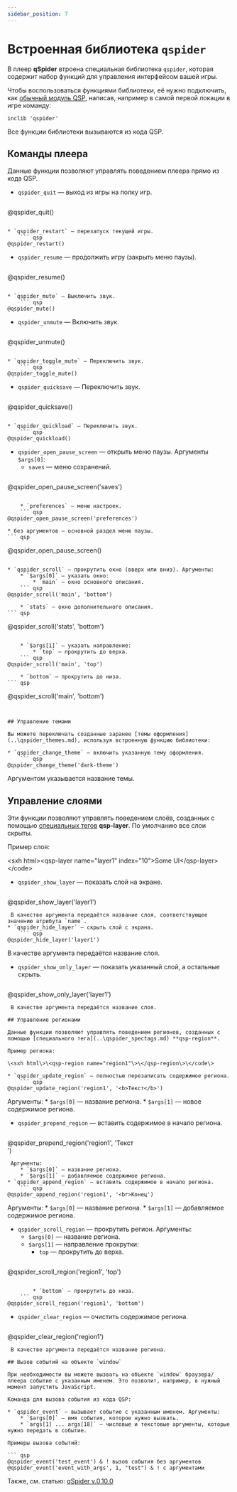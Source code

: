 ```yaml
---
sidebar_position: 7
---
```

# Встроенная библиотека `qspider`

В плеер **qSpider** втроена специальная библиотека `qspider`, которая содержит набор функций для управления интерфейсом вашей игры.

Чтобы воспользоваться функциями библиотеки, её нужно подключить, как [обычный модуль QSP](..\..\..\advanced\modules.md), написав, например в самой первой локации в игре команду:

``` qsp
inclib 'qspider'
```

Все функции библиотеки вызываются из кода QSP.

## Команды плеера

Данные функции позволяют управлять поведением плеера прямо из кода QSP.

* `qspider_quit` — выход из игры на полку игр. 
    ``` qsp
@qspider_quit()
```

* `qspider_restart` — перезапуск текущей игры. 
    ``` qsp
@qspider_restart()
```

* `qspider_resume` — продолжить игру (закрыть меню паузы). 
    ``` qsp
@qspider_resume()
```

* `qspider_mute` — Выключить звук. 
    ``` qsp
@qspider_mute()
```

* `qspider_unmute` — Включить звук. 
    ``` qsp
@qspider_unmute()
```

* `qspider_toggle_mute` — Переключить звук. 
    ``` qsp
@qspider_toggle_mute()
```

* `qspider_quicksave` — Переключить звук. 
    ``` qsp
@qspider_quicksave()
```

* `qspider_quickload` — Переключить звук. 
    ``` qsp
@qspider_quickload()
```

* `qspider_open_pause_screen` — открыть меню паузы. Аргументы `$args[0]`:
    * `saves` — меню сохранений. 
    ``` qsp
@qspider_open_pause_screen('saves')
```

    * `preferences` — меню настроек. 
    ``` qsp
@qspider_open_pause_screen('preferences')
```

    * без аргументов — основной раздел меню паузы. 
    ``` qsp
@qspider_open_pause_screen()
```

* `qspider_scroll` — прокрутить окно (вверх или вниз). Аргументы:
    * `$args[0]` — указать окно:
        * `main` — окно основного описания. 
    ``` qsp
@qspider_scroll('main', 'bottom')
```

        * `stats` — окно дополнительного описания. 
    ``` qsp
@qspider_scroll('stats', 'bottom')
```

    * `$args[1]` — указать направление:
        * `top` — прокрутить до верха. 
    ``` qsp
@qspider_scroll('main', 'top')
```

        * `bottom` — прокрутить до низа. 
    ``` qsp
@qspider_scroll('main', 'bottom')
```


## Управление темами

Вы можете переключать созданные заранее [темы оформления](..\qspider_themes.md), используя встроенную функцию библиотеки:

* `qspider_change_theme` — включить указанную тему оформления.
    ``` qsp
@qspider_change_theme('dark-theme')
```
 Аргументом указывается название темы.

## Управление слоями

Эти функции позволяют управлять поведением слоёв, созданных с помощью [специальных тегов](..\qspider_spectags.md) **qsp-layer**. По умолчанию все слои скрыты.

Пример слоя:

\<sxh html\>\<qsp-layer name="layer1" index="10"\>Some UI\</qsp-layer\>\</code\>

* `qspider_show_layer` — показать слой на экране.
    ``` qsp
@qspider_show_layer('layer1')
```
 В качестве аргумента передаётся название слоя, соответствующее значению атрибута `name`.
* `qspider_hide_layer` — скрыть слой с экрана.
    ``` qsp
@qspider_hide_layer('layer1')
```
 В качестве аргумента передаётся название слоя.
* `qspider_show_only_layer` — показать указанный слой, а остальные скрыть.
    ``` qsp
@qspider_show_only_layer('layer1')
```
 В качестве аргумента передаётся название слоя.

## Управление регионами

Данные функции позволяют управлять поведением регионов, созданных с помощью [специального тега](..\qspider_spectags.md) **qsp-region**.

Пример региона:

\<sxh html\>\<qsp-region name="region1"\>\</qsp-region\>\</code\>

* `qspider_update_region` — полностью перезаписать содержимое региона.
    ``` qsp
@qspider_update_region('region1', '<b>Текст</b>')
```
 Аргументы:
    * `$args[0]` — название региона.
    * `$args[1]` — новое содержимое региона.
* `qspider_prepend_region` — вставить содержимое в начало региона.
    ``` qsp
@qspider_prepend_region('region1', 'Текст<br>')
```
 Аргументы:
    * `$args[0]` — название региона.
    * `$args[1]` — добавляемое содержимое региона.
* `qspider_append_region` — вставить содержимое в начало региона.
    ``` qsp
@qspider_append_region('region1', '<br>Конец')
```
 Аргументы:
    * `$args[0]` — название региона.
    * `$args[1]` — добавляемое содержимое региона.
* `qspider_scroll_region` — прокрутить регион. Аргументы:
    * `$args[0]` — название региона.
    * `$args[1]` — направление прокрутки:
        * `top` — прокрутить до верха. 
    ``` qsp
@qspider_scroll_region('region1', 'top')
```

        * `bottom` — прокрутить до низа. 
    ``` qsp
@qspider_scroll_region('region1', 'bottom')
```

* `qspider_clear_region` — очистить содержимое региона.
    ``` qsp
@qspider_clear_region('region1')
```
 В качестве аргумента передаётся название региона.

## Вызов событий на объекте `window`

При необходимости вы можете вызвать на объекте `window` браузера/плеера событие с указанным именем. Это позволит, например, в нужный момент запустить JavaScript.

Команда для вызова события из кода QSP:

* `qspider_event` — вызывает событие с указанным именем. Аргументы:
    * `$args[0]` — имя события, которое нужно вызвать.
    * `args[1] ... args[18]` — числовые и текстовые аргументы, которые нужно передать в событие.

Примеры вызова событий:

``` qsp
@qspider_event('test_event') & ! вызов события без аргументов
@qspider_event('event_with_args', 1, "test") & ! с аргументами
```

Также, см. статью: [qSpider v.0.10.0](https://ifhub.club/2021/05/23/qspider-0100.html)
